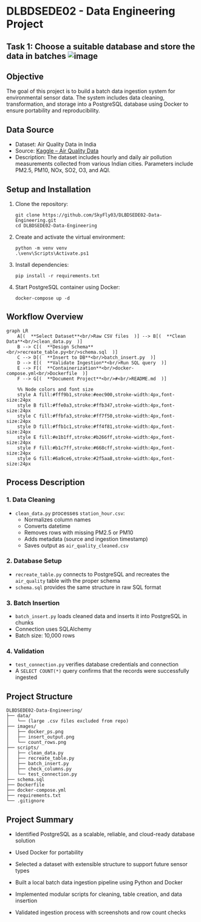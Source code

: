 # DLBDSEDE02 - Data Engineering Project 
## Task 1: Choose a suitable database and store the data in batches ![image](https://github.com/user-attachments/assets/3aff3d58-18b9-45d9-8f60-27e15c71a301) 


## Objective

The goal of this project is to build a batch data ingestion system for environmental sensor data. The system includes data cleaning, transformation, and storage into a 
PostgreSQL database using Docker to ensure portability and reproducibility.

## Data Source

* Dataset: Air Quality Data in India  
* Source: [Kaggle – Air Quality Data](https://www.kaggle.com/datasets/rohanrao/air-quality-data-in-india)  
* Description: The dataset includes hourly and daily air pollution measurements collected from various Indian cities. Parameters include PM2.5, PM10, NOx, SO2, O3, and AQI.

## Setup and Installation

1. Clone the repository:
   ```
   git clone https://github.com/SkyFly03/DLBDSEDE02-Data-Engineering.git
   cd DLBDSEDE02-Data-Engineering
   ```

2. Create and activate the virtual environment:
   ```
   python -m venv venv
   .\venv\Scripts\Activate.ps1
   ```

3. Install dependencies:
   ```
   pip install -r requirements.txt
   ```

4. Start PostgreSQL container using Docker:
   ```
   docker-compose up -d
   ```

## Workflow Overview

```mermaid
graph LR
    A[(  **Select Dataset**<br/>Raw CSV files  )] --> B[(  **Clean Data**<br/>clean_data.py  )]
    B --> C[(  **Design Schema**<br/>recreate_table.py<br/>schema.sql  )]
    C --> D[(  **Insert to DB**<br/>batch_insert.py  )]
    D --> E[(  **Validate Ingestion**<br/>Run SQL query  )]
    E --> F[(  **Containerization**<br/>docker-compose.yml<br/>Dockerfile  )]
    F --> G[(  **Document Project**<br/>#<br/>README.md  )]

    %% Node colors and font size
    style A fill:#fff9b1,stroke:#eec900,stroke-width:4px,font-size:24px
    style B fill:#ffe0a3,stroke:#ffb347,stroke-width:4px,font-size:24px
    style C fill:#ffbfa3,stroke:#ff7f50,stroke-width:4px,font-size:24px
    style D fill:#ffb1c1,stroke:#ff4f81,stroke-width:4px,font-size:24px
    style E fill:#e1b1ff,stroke:#b266ff,stroke-width:4px,font-size:24px
    style F fill:#b1c7ff,stroke:#668cff,stroke-width:4px,font-size:24px
    style G fill:#6a9ce6,stroke:#2f5aa8,stroke-width:4px,font-size:24px
```

## Process Description

### 1. Data Cleaning

* `clean_data.py` processes `station_hour.csv`:
  - Normalizes column names
  - Converts datetime
  - Removes rows with missing PM2.5 or PM10
  - Adds metadata (source and ingestion timestamp)
  - Saves output as `air_quality_cleaned.csv`

### 2. Database Setup

* `recreate_table.py` connects to PostgreSQL and recreates the `air_quality` table with the proper schema
* `schema.sql` provides the same structure in raw SQL format

### 3. Batch Insertion

* `batch_insert.py` loads cleaned data and inserts it into PostgreSQL in chunks
* Connection uses SQLAlchemy
* Batch size: 10,000 rows

### 4. Validation

* `test_connection.py` verifies database credentials and connection
* A `SELECT COUNT(*)` query confirms that the records were successfully ingested

## Project Structure

```
DLBDSEDE02-Data-Engineering/
├── data/
│   └── (large .csv files excluded from repo)
├── images/
│   ├── docker_ps.png
│   ├── insert_output.png
│   └── count_rows.png
├── scripts/
│   ├── clean_data.py
│   ├── recreate_table.py
│   ├── batch_insert.py
│   ├── check_columns.py
│   └── test_connection.py
├── schema.sql
├── Dockerfile
├── docker-compose.yml
├── requirements.txt
└── .gitignore
```

## Project Summary

- Identified PostgreSQL as a scalable, reliable, and cloud-ready database solution
- Used Docker for portability
- Selected a dataset with extensible structure to support future sensor types 

- Built a local batch data ingestion pipeline using Python and Docker
- Implemented modular scripts for cleaning, table creation, and data insertion
- Validated ingestion process with screenshots and row count checks
